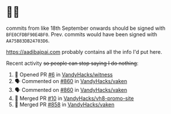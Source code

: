 # 👋🏻
<!--
**aadibajpai/aadibajpai** is a ✨ _special_ ✨ repository because its `README.md` (this file) appears on your GitHub profile.
-->
commits from like 18th September onwards should be signed with `BFE0CFDBF90E4BF0`. Prev. commits would have been signed with `AA75B83DB24703D6`.

https://aadibajpai.com probably contains all the info I'd put here.

Recent activity ~~so people can stop saying I do nothing~~:
<!--START_SECTION:activity-->
1. 💪 Opened PR [#6](https://github.com/VandyHacks/witness/pull/6) in [VandyHacks/witness](https://github.com/VandyHacks/witness)
2. 🗣 Commented on [#860](https://github.com/VandyHacks/vaken/issues/860) in [VandyHacks/vaken](https://github.com/VandyHacks/vaken)
3. 🗣 Commented on [#860](https://github.com/VandyHacks/vaken/issues/860) in [VandyHacks/vaken](https://github.com/VandyHacks/vaken)
4. 🎉 Merged PR [#10](https://github.com/VandyHacks/vh8-promo-site/pull/10) in [VandyHacks/vh8-promo-site](https://github.com/VandyHacks/vh8-promo-site)
5. 🎉 Merged PR [#858](https://github.com/VandyHacks/vaken/pull/858) in [VandyHacks/vaken](https://github.com/VandyHacks/vaken)
<!--END_SECTION:activity-->
